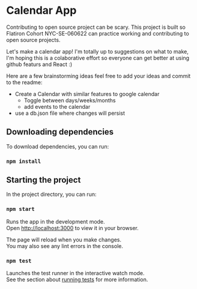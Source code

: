 # Calendar App

Contributing to open source project can be scary. This project is built so Flatiron Cohort NYC-SE-060622 can practice working and contributing to open source projects.

Let's make a calendar app! I'm totally up to suggestions on what to make, I'm hoping this is a colaborative effort so everyone can get better at using github featurs and React :)

Here are a few brainstorming ideas feel free to add your ideas and commit to the readme: 
- Create a Calendar with similar features to google calendar 
    - Toggle between days/weeks/months 
    - add events to the calendar 
- use a db.json file where changes will persist

## Downloading dependencies

To download dependencies, you can run:

### `npm install`

## Starting the project

In the project directory, you can run:

### `npm start`

Runs the app in the development mode.\
Open [http://localhost:3000](http://localhost:3000) to view it in your browser.

The page will reload when you make changes.\
You may also see any lint errors in the console.

### `npm test`

Launches the test runner in the interactive watch mode.\
See the section about [running tests](https://facebook.github.io/create-react-app/docs/running-tests) for more information.
